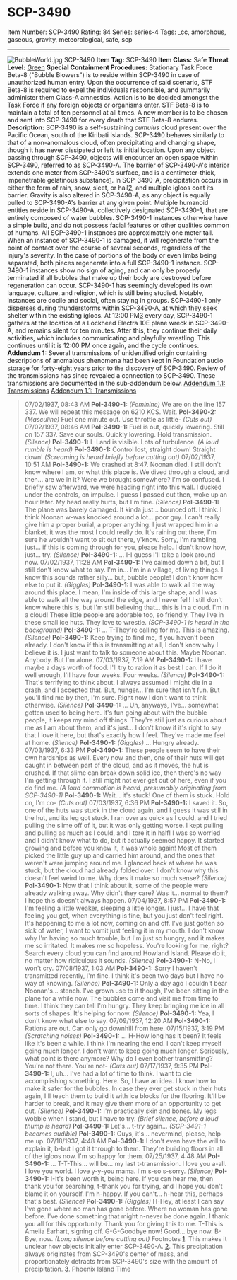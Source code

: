 # SCP-3490
Item Number: SCP-3490
Rating: 84
Series: series-4
Tags: _cc, amorphous, gaseous, gravity, meteorological, safe, scp

---

![BubbleWorld.jpg](https://scp-wiki.wdfiles.com/local--files/scp-3490/BubbleWorld.jpg)
SCP-3490
**Item Tag:** SCP-3490
**Item Class:** Safe
**Threat Level:** [Green](http://scp-int.wikidot.com/niveaux-de-menace-des-objets-scp)
**Special Containment Procedures:** Stationary Task Force Beta-8 ("Bubble Blowers") is to reside within SCP-3490 in case of unauthorized human entry. Upon the occurrence of said scenario, STF Beta-8 is required to expel the individuals responsible, and summarily administer them Class-A amnestics. Action is to be decided amongst the Task Force if any foreign objects or organisms enter.
STF Beta-8 is to maintain a total of ten personnel at all times. A new member is to be chosen and sent into SCP-3490 for every death that STF Beta-8 endures.
**Description:** SCP-3490 is a self-sustaining _cumulus_ cloud present over the Pacific Ocean, south of the Kiribati Islands. SCP-3490 behaves similarly to that of a non-anomalous cloud, often precipitating and changing shape, though it has never dissipated or left its initial location.
Upon any object passing through SCP-3490, objects will encounter an open space within SCP-3490, referred to as SCP-3490-A. The barrier of SCP-3490-A's interior extends one meter from SCP-3490's surface, and is a centimeter-thick, impenetrable gelatinous substance[1](javascript:;). In SCP-3490-A, precipitation occurs in either the form of rain, snow, sleet, or hail[2](javascript:;), and multiple igloos coat its barrier. Gravity is also altered in SCP-3490-A, as any object is equally pulled to SCP-3490-A's barrier at any given point.
Multiple humanoid entities reside in SCP-3490-A, collectively designated SCP-3490-1, that are entirely composed of water bubbles. SCP-3490-1 instances otherwise have a simple build, and do not possess facial features or other qualities common of humans. All SCP-3490-1 instances are approximately one meter tall.
When an instance of SCP-3490-1 is damaged, it will regenerate from the point of contact over the course of several seconds, regardless of the injury's severity. In the case of portions of the body or even limbs being separated, both pieces regenerate into a full SCP-3490-1 instance. SCP-3490-1 instances show no sign of aging, and can only be properly terminated if all bubbles that make up their body are destroyed before regeneration can occur.
SCP-3490-1 has seemingly developed its own language, culture, and religion, which is still being studied. Notably, instances are docile and social, often staying in groups. SCP-3490-1 only disperses during thunderstorms within SCP-3490-A, at which they seek shelter within the existing igloos. At 12:00 PM[3](javascript:;) every day, SCP-3490-1 gathers at the location of a Lockheed Electra 10E plane wreck in SCP-3490-A, and remains silent for ten minutes. After this, they continue their daily activities, which includes communicating and playfully wrestling. This continues until it is 12:00 PM once again, and the cycle continues.
**Addendum 1:** Several transmissions of unidentified origin containing descriptions of anomalous phenomena had been kept in Foundation audio storage for forty-eight years prior to the discovery of SCP-3490. Review of the transmissions has since revealed a connection to SCP-3490. These transmissions are documented in the sub-addendum below.
[Addendum 1.1: Transmissions](javascript:;)
[Addendum 1.1: Transmissions](javascript:;)
> 07/02/1937, 08:43 AM
> **PoI-3490-1:** _(Feminine)_ We are on the line 157 337. We will repeat this message on 6210 KCS. Wait.
> **PoI-3490-2:** _(Masculine)_ Fuel one minute out. Use throttle as little- _(Cuts out)_
> 07/02/1937, 08:46 AM
> **PoI-3490-1:** Fuel is out, quickly lowering. Still on 157 337. Save our souls. Quickly lowering. Hold transmission.
> _(Silence)_
> **PoI-3490-1:** L-Land is visible. Lots of turbulence.
> _(A loud rumble is heard)_
> **PoI-3490-1:** Control lost, straight down! Straight down!
> _(Screaming is heard briefly before cutting out)_
> 07/02/1937, 10:51 AM
> **PoI-3490-1:** We crashed at 8:47. Noonan died. I still don't know where I am, or what this place is. We dived through a cloud, and then… are we in it? Were we brought somewhere? I'm so confused. I briefly saw afterward, we were heading right into this wall. I ducked under the controls, on impulse. I guess I passed out then, woke up an hour later. My head really hurts, but I'm fine.
> _(Silence)_
> **PoI-3490-1:** The plane was barely damaged. It kinda just… bounced off. I think. I think Noonan w-was knocked around a lot… poor guy. I can't really give him a proper burial, a proper anything. I just wrapped him in a blanket, it was the most I could really do. It's raining out there, I'm sure he wouldn't want to sit out there, y'know. Sorry, I'm rambling, just… if this is coming through for you, please help. I don't know how, just… try.
> _(Silence)_
> **PoI-3490-1:** … I-I guess I'll take a look around now.
> 07/02/1937, 11:28 AM
> **PoI-3490-1:** I've calmed down a bit, but I still don't know what to say. I'm in… I'm in a village, of living things. I know this sounds rather silly… but, bubble people! I don't know how else to put it. _(Giggles)_
> **PoI-3490-1:** I was able to walk all the way around this place. I mean, I'm inside of this large shape, and I was able to walk all the way around the edge, and I never fell! I still don't know where this is, but I'm still believing that… this is in a cloud. I'm in a cloud! These little people are adorable too, so friendly. They live in these small ice huts. They love to wrestle.
> _(SCP-3490-1 is heard in the background)_
> **PoI-3490-1:** … T-They're calling for me. This is amazing.
> _(Silence)_
> **PoI-3490-1:** Keep trying to find me, if you haven't been already. I don't know if this is transmitting at all, I don't know why I believe it is. I just want to talk to someone about this. Maybe Noonan. Anybody. But I'm alone.
> 07/03/1937, 7:19 AM
> **PoI-3490-1:** I have maybe a days worth of food. I'll try to ration it as best I can. If I do it well enough, I'll have four weeks. Four weeks.
> _(Silence)_
> **PoI-3490-1:** That's terrifying to think about. I always assumed I might die in a crash, and I accepted that. But, hunger… I'm sure that isn't fun. But you'll find me by then, I'm sure. Right now I don't want to think otherwise.
> _(Silence)_
> **PoI-3490-1:** … Uh, anyways, I've… somewhat gotten used to being here. It's fun going about with the bubble people, it keeps my mind off things. They're still just as curious about me as I am about them, and it's just… I don't know if it's right to say that I love it here, but that's exactly how I feel. They've made me feel at home.
> _(Silence)_
> **PoI-3490-1:** _(Giggles)_ … Hungry already.
> 07/03/1937, 6:33 PM
> **PoI-3490-1:** These people seem to have their own hardships as well. Every now and then, one of their huts will get caught in between part of the cloud, and as it moves, the hut is crushed. If that slime can break down solid ice, then there's no way I'm getting through it. I still might not ever get out of here, even if you do find me.
> _(A loud commotion is heard, presumably originating from SCP-3490-1)_
> **PoI-3490-1:** Wait… it's stuck! One of them is stuck. Hold on, I'm co- _(Cuts out)_
> 07/03/1937, 6:36 PM
> **PoI-3490-1:** I saved it. So, one of the huts was stuck in the cloud again, and I guess it was still in the hut, and its leg got stuck. I ran over as quick as I could, and I tried pulling the slime off of it, but it was only getting worse. I kept pulling and pulling as much as I could, and I tore it in half! I was so worried and I didn't know what to do, but it actually seemed happy. It started growing and before you knew it, it was whole again! Most of them picked the little guy up and carried him around, and the ones that weren't were jumping around me. I glanced back at where he was stuck, but the cloud had already folded over. I don't know why this doesn't feel weird to me. Why does it make so much sense?
> _(Silence)_
> **PoI-3490-1:** Now that I think about it, some of the people were already walking away. Why didn't they care? Was it… normal to them? I hope this doesn't always happen.
> 07/04/1937, 8:57 PM
> **PoI-3490-1:** I'm feeling a little weaker, sleeping a little longer. I just… I have that feeling you get, when everything is fine, but you just don't feel right. It's happening to me a lot now, coming on and off. I've just gotten so sick of water, I want to vomit just feeling it in my mouth. I don't know why I'm having so much trouble, but I'm just so hungry, and it makes me so irritated. It makes me so hopeless. You're looking for me, right? Search every cloud you can find around Howland Island. Please do it, no matter how ridiculous it sounds.
> _(Silence)_
> **PoI-3490-1:** N-No, I won't cry.
> 07/08/1937, 1:03 AM
> **PoI-3490-1:** Sorry I haven't transmitted recently, I'm fine. I think it's been two days but I have no way of knowing.
> _(Silence)_
> **PoI-3490-1:** Only a day ago I couldn't bear Noonan's… stench. I've grown use to it though, I've been sitting in the plane for a while now. The bubbles come and visit me from time to time. I think they can tell I'm hungry. They keep bringing me ice in all sorts of shapes. It's helping for now.
> _(Silence)_
> **PoI-3490-1:** Yea, I don't know what else to say.
> 07/09/1937, 12:20 AM
> **PoI-3490-1:** Rations are out. Can only go downhill from here.
> 07/15/1937, 3:19 PM
> _(Scratching noises)_
> **PoI-3490-1:** … H-How long has it been? It feels like it's been a while. I think I'm nearing the end. I can't keep myself going much longer. I don't want to keep going much longer. Seriously, what point is there anymore? Why do I even bother transmitting? You're not there. You're not- _(Cuts out)_
> 07/17/1937, 9:35 PM
> **PoI-3490-1:** I, uh… I've had a lot of time to think. I want to die accomplishing something. Here. So, I have an idea. I know how to make it safer for the bubbles. In case they ever get stuck in their huts again, I'll teach them to build it with ice blocks for the flooring. It'll be harder to break, and it may give them more of an opportunity to get out.
> _(Silence)_
> **PoI-3490-1:** I'm practically skin and bones. My legs wobble when I stand, but I have to try.
> _(Brief silence, before a loud thump is heard)_
> **PoI-3490-1:** Let's… t-try again…
> _(SCP-3491-1 becomes audible)_
> **PoI-3490-1:** Guys, it's… nevermind, please, help me up.
> 07/18/1937, 4:48 AM
> **PoI-3490-1:** I don't even have the will to explain it, b-but I got it through to them. They're building floors in all of the igloos now. I'm so happy for them.
> 07/25/1937, 4:48 AM
> **PoI-3490-1:** … T-T-This… will be… my last t-transmission. I love you a-all. I love you world. I love y-y-you mama. I'm s-so s-sorry.
> _(Silence)_
> **PoI-3490-1:** I-It's been worth it, being here. If you can hear me, then thank you for searching, t-thank you for trying, and I hope you don't blame it on yourself. I'm h-happy. If you can't… h-hear this, perhaps that's best.
> _(Silence)_
> **PoI-3490-1:** _(Giggles)_ H-Hey, at least I can say I've gone where no man has gone before. Where no woman has gone before. I've done something that might n-never be done again. I thank you all for this opportunity. Thank you for giving this to me. T-This is Amelia Earhart, signing off. G-G-Goodbye now! Good… bye now. B-Bye, now.
> _(Long silence before cutting out)_
Footnotes
[1](javascript:;). This makes it unclear how objects initially enter SCP-3490-A.
[2](javascript:;). This precipitation always originates from SCP-3490's center of mass, and proportionately detracts from SCP-3490's size with the amount of precipitation.
[3](javascript:;). Phoenix Island Time